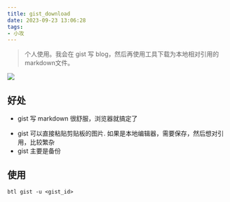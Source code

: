 ```yaml
---
title: gist_download
date: 2023-09-23 13:06:28
tags:
- 小攻 
---
```



> 个人使用。我会在 gist 写 blog，然后再使用工具下载为本地相对引用的 markdown文件。

![](../images/8da20eebd2b8879bdbedfadaa08678f7.jpeg)


## 好处

- gist 写 markdown 很舒服，浏览器就搞定了
<!--more-->
- gist 可以直接粘贴剪贴板的图片. 如果是本地编辑器，需要保存，然后想对引用，比较繁杂
- gist 主要是备份


## 使用

```
btl gist -u <gist_id>
```






